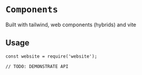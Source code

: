 # `Components`

Built with tailwind, web components (hybrids) and vite

## Usage

```
const website = require('website');

// TODO: DEMONSTRATE API
```
